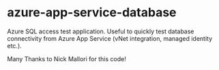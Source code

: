 # azure-app-service-database
Azure SQL access test application.
Useful to quickly test database connectivity from Azure App Service (vNet integration, managed identity etc.).

Many Thanks to Nick Mallori for this code!

